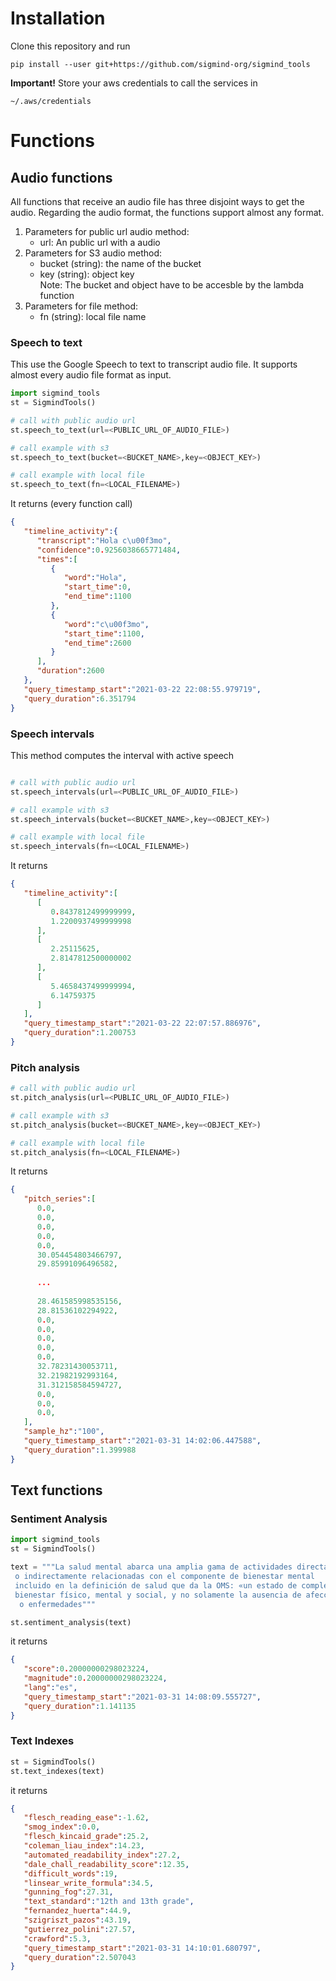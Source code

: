 # Installation

Clone this repository and run

`pip install --user git+https://github.com/sigmind-org/sigmind_tools`

**Important!** Store your aws credentials to call the services in 

`~/.aws/credentials`

# Functions
## Audio functions
All functions that receive an audio file has three disjoint ways to get the audio. Regarding the audio format,  the functions support almost any format.

1. Parameters for public url audio method:
    - url: An public url with a audio
2. Parameters for S3 audio method:
    - bucket (string): the name of the bucket
    - key (string): object key      
    Note: The bucket and object have to be accesble by the lambda function
3. Parameters for file method:
    - fn (string): local file name 
    
    
### Speech to text 
This use the Google Speech to text to transcript audio file. 
It supports almost every audio file format as input. 
    
```python
import sigmind_tools
st = SigmindTools()

# call with public audio url
st.speech_to_text(url=<PUBLIC_URL_OF_AUDIO_FILE>)

# call example with s3
st.speech_to_text(bucket=<BUCKET_NAME>,key=<OBJECT_KEY>)

# call example with local file
st.speech_to_text(fn=<LOCAL_FILENAME>)

```
 
It returns (every function call)

```json
{
   "timeline_activity":{
      "transcript":"Hola c\u00f3mo",
      "confidence":0.9256038665771484,
      "times":[
         {
            "word":"Hola",
            "start_time":0,
            "end_time":1100
         },
         {
            "word":"c\u00f3mo",
            "start_time":1100,
            "end_time":2600
         }
      ],
      "duration":2600
   },
   "query_timestamp_start":"2021-03-22 22:08:55.979719",
   "query_duration":6.351794
}
```


### Speech intervals  
This method computes the interval with active speech 

```python

# call with public audio url
st.speech_intervals(url=<PUBLIC_URL_OF_AUDIO_FILE>)

# call example with s3
st.speech_intervals(bucket=<BUCKET_NAME>,key=<OBJECT_KEY>)

# call example with local file
st.speech_intervals(fn=<LOCAL_FILENAME>)
```

It returns

```json
{
   "timeline_activity":[
      [
         0.8437812499999999,
         1.2200937499999998
      ],
      [
         2.25115625,
         2.8147812500000002
      ],
      [
         5.4658437499999994,
         6.14759375
      ]
   ],
   "query_timestamp_start":"2021-03-22 22:07:57.886976",
   "query_duration":1.200753
}
```

### Pitch analysis

```python
# call with public audio url
st.pitch_analysis(url=<PUBLIC_URL_OF_AUDIO_FILE>)

# call example with s3
st.pitch_analysis(bucket=<BUCKET_NAME>,key=<OBJECT_KEY>)

# call example with local file
st.pitch_analysis(fn=<LOCAL_FILENAME>)
```

It returns

```json
{
   "pitch_series":[
      0.0,
      0.0,
      0.0,
      0.0,
      0.0,
      30.054454803466797,
      29.85991096496582,
      
      ...
      
      28.461585998535156,
      28.81536102294922,
      0.0,
      0.0,
      0.0,
      0.0,
      0.0,
      32.78231430053711,
      32.21982192993164,
      31.312158584594727,
      0.0,
      0.0,
      0.0,
   ],
   "sample_hz":"100",
   "query_timestamp_start":"2021-03-31 14:02:06.447588",
   "query_duration":1.399988
}
```

## Text functions
  
### Sentiment Analysis

```python
import sigmind_tools
st = SigmindTools()

text = """La salud mental abarca una amplia gama de actividades directa
 o indirectamente relacionadas con el componente de bienestar mental 
 incluido en la definición de salud que da la OMS: «un estado de completo 
 bienestar físico, mental y social, y no solamente la ausencia de afecciones
  o enfermedades"""

st.sentiment_analysis(text)
```

it returns

```json
{
   "score":0.20000000298023224,
   "magnitude":0.20000000298023224,
   "lang":"es",
   "query_timestamp_start":"2021-03-31 14:08:09.555727",
   "query_duration":1.141135
}
```


### Text Indexes
```python
st = SigmindTools()
st.text_indexes(text)
```

it returns

```json
{
   "flesch_reading_ease":-1.62,
   "smog_index":0.0,
   "flesch_kincaid_grade":25.2,
   "coleman_liau_index":14.23,
   "automated_readability_index":27.2,
   "dale_chall_readability_score":12.35,
   "difficult_words":19,
   "linsear_write_formula":34.5,
   "gunning_fog":27.31,
   "text_standard":"12th and 13th grade",
   "fernandez_huerta":44.9,
   "szigriszt_pazos":43.19,
   "gutierrez_polini":27.57,
   "crawford":5.3,
   "query_timestamp_start":"2021-03-31 14:10:01.680797",
   "query_duration":2.507043
}
```
